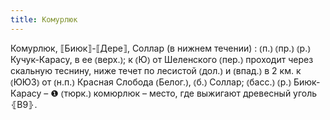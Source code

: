 ```yaml
---
title: Комурлюк
---
```


Комурлюк, ⟦Биюк⟧-⟦Дере⟧, Соллар (в нижнем течении)
: ⦅п.⦆ ⦅пр.⦆ ⦅р.⦆ Кучук-Карасу, в ее ⦅верх.⦆; к ⦅Ю⦆ от Шеленского ⦅пер.⦆ проходит через скальную теснину, ниже течет по лесистой ⦅дол.⦆ и ⦅впад.⦆ в 2 км. к ⦅ЮЮЗ⦆ от ⦅н.п.⦆ Красная Слобода ⦅Белог.⦆, ⦅б.⦆ Соллар; ⦅басс.⦆ ⦅р.⦆ Биюк-Карасу – ❶ ⦅тюрк.⦆ комюрлюк – место, где выжигают древесный уголь ⦃В9⦄.
